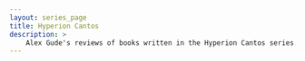 ```yaml
---
layout: series_page
title: Hyperion Cantos
description: >
    Alex Gude's reviews of books written in the Hyperion Cantos series.
---
```

